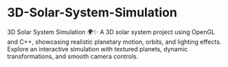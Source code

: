 # 3D-Solar-System-Simulation
3D Solar System Simulation 🌍✨ A 3D solar system project using OpenGL and C++, showcasing realistic planetary motion, orbits, and lighting effects. Explore an interactive simulation with textured planets, dynamic transformations, and smooth camera controls.
